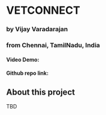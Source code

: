 # VETCONNECT
### by Vijay Varadarajan
### from Chennai, TamilNadu, India
#### Video Demo:  <URL HERE>
#### Github repo link: []()
## About this project
TBD
